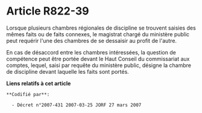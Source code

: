 # Article R822-39

Lorsque plusieurs chambres régionales de discipline se trouvent saisies des mêmes faits ou de faits connexes, le magistrat
chargé du ministère public peut requérir l'une des chambres de se dessaisir au profit de l'autre.

En cas de désaccord entre les chambres intéressées, la question de compétence peut être portée devant le Haut Conseil du
commissariat aux comptes, lequel, saisi par requête du ministère public, désigne la chambre de discipline devant laquelle les
faits sont portés.

**Liens relatifs à cet article**

	**Codifié par**:

	  - Décret n°2007-431 2007-03-25 JORF 27 mars 2007
